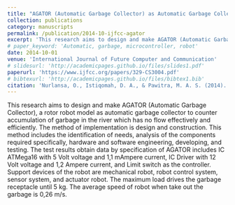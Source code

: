 ```yaml
---
title: "AGATOR (Automatic Garbage Collector) as Automatic Garbage Collector Robot Model"
collection: publications
category: manuscripts
permalink: /publication/2014-10-ijfcc-agator
excerpt: 'This research aims to design and make AGATOR (Automatic Garbage Collector), a rotor robot model as automatic garbage collector to counter accumulation of garbage in the river which has no flow effectively and efficiently.'
# paper_keyword: 'Automatic, garbage, microcontroller, robot'
date: 2014-10-01
venue: 'International Journal of Future Computer and Communication'
# slidesurl: 'http://academicpages.github.io/files/slides1.pdf'
paperurl: 'https://www.ijfcc.org/papers/329-CS3004.pdf'
# bibtexurl: 'http://academicpages.github.io/files/bibtex1.bib'
citation: 'Nurlansa, O., Istiqomah, D. A., & Pawitra, M. A. S. (2014). AGATOR (automatic garbage collector) as automatic garbage collector robot model.<i>International Journal of Future Computer and Communication, 3</i>(5), 367-371. https://doi.org/10.7763/IJFCC.2014.V3.329'
---
```


This research aims to design and make AGATOR (Automatic Garbage Collector), a rotor robot model as automatic garbage collector to counter accumulation of garbage in the river which has no flow effectively and efficiently. The method of implementation is design and construction. This method includes the identification of needs, analysis of the components required specifically, hardware and software engineering, developing, and testing. The test results obtain data by specification of AGATOR includes IC ATMega16 with 5 Volt voltage and 1,1 mAmpere current, IC Driver with 12 Volt voltage and 1,2 Ampere current, and Limit switch as the controller. Support devices of the robot are mechanical robot, robot control system, sensor system, and actuator robot. The maximum load drives the garbage receptacle until 5 kg. The average speed of robot when take out the garbage is 0,26 m/s. 